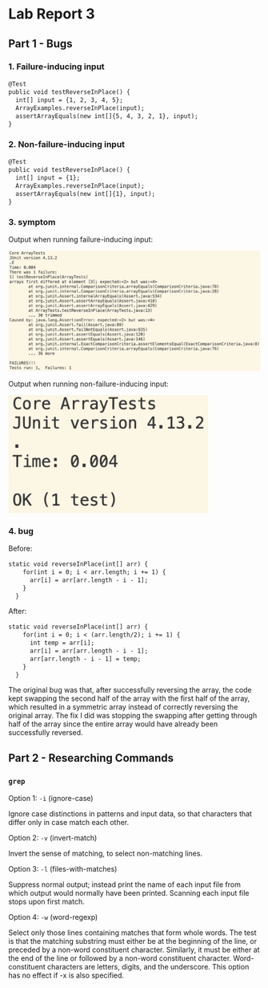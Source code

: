 # Lab Report 3

## Part 1 - Bugs

### 1. Failure-inducing input
```
@Test 
public void testReverseInPlace() {
  int[] input = {1, 2, 3, 4, 5};
  ArrayExamples.reverseInPlace(input);
  assertArrayEquals(new int[]{5, 4, 3, 2, 1}, input);
}
```

### 2. Non-failure-inducing input
```
@Test 
public void testReverseInPlace() {
  int[] input = {1};
  ArrayExamples.reverseInPlace(input);
  assertArrayEquals(new int[]{1}, input);
}
```

### 3. symptom
Output when running failure-inducing input:

<img src="lab-report-3-images/failure.png" alt="drawing" width="800">

Output when running non-failure-inducing input:

<img src="lab-report-3-images/no_failure.png" alt="drawing" width="400">

### 4. bug
Before:
```
static void reverseInPlace(int[] arr) {
    for(int i = 0; i < arr.length; i += 1) {
      arr[i] = arr[arr.length - i - 1];
    }
  }
```

After:
```
static void reverseInPlace(int[] arr) {
    for(int i = 0; i < (arr.length/2); i += 1) {
      int temp = arr[i];
      arr[i] = arr[arr.length - i - 1];
      arr[arr.length - i - 1] = temp;
    }
  }
```

The original bug was that, after successfully reversing the array, the code kept swapping the second half of the array with the first half of the array, which resulted in a symmetric array instead of correctly reversing the original array. The fix I did was stopping the swapping after getting through half of the array since the entire array would have already been successfully reversed.

## Part 2 - Researching Commands

### `grep`

Option 1: `-i` (ignore-case)

Ignore case distinctions in patterns and input data, so that characters that differ only in case match each other.


Option 2: `-v` (invert-match)

Invert the sense of matching, to select non-matching lines.


Option 3: `-l` (files-with-matches)

Suppress normal output; instead print the name of each input file from which output would normally have been printed.  Scanning each input file stops upon first match.


Option 4: `-w` (word-regexp)

Select only those lines containing matches that form whole words.  The test is that the matching substring must either be at the beginning of the line, or preceded by a non-word constituent character.  Similarly, it must be either at the end of the line or followed by a non-word constituent character.  Word-constituent characters are letters, digits, and the underscore.  This option has no effect if -x is also specified.


